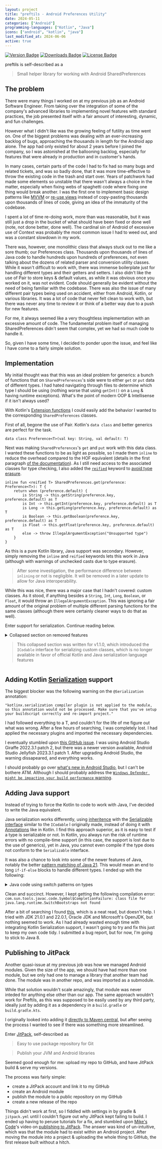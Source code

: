 ```yaml
---
layout: project
title: "preftils - Android Preferences Utility"
date: 2024-05-11
categories: ["Android"]
programming-languages: ["Kotlin", "Java"]
icons: ["android", "kotlin", "java"]
last_modified_at: 2024-06-06
active: true
---
```


[pkg-url]: https://jitpack.io/#hubblecommand/preftils
[![Version Badge](https://jitpack.io/v/HubbleCommand/preftils.svg)][pkg-url]
[![Downloads Badge](https://jitpack.io/v/HubbleCommand/preftils/month.svg)][pkg-url]
[![License Badge](https://img.shields.io/github/license/HubbleCommand/preftils.svg?color=blue)](https://github.com/hubblecommand/preftils/blob/master/LICENSE)

preftils is self-described as a
  > Small helper library for working with Android SharedPreferences

## The problem
There were many things I worked on at my previous job as an Android Software Engineer. From taking over the integration of some of the company's advanced libraries to implementing novel features with standard practices, the job presented itself with a fair amount of interesting, dynamic, and fun challenges.

However what I didn't like was the growing feeling of futility as time went on. One of the biggest problems was dealing with an ever-increasing backlog of bugs, approaching the thousands in length for the Android app alone. The app had only existed for about 2 years before I joined the company, so I was astonished at the ballooning backlog, especially for features that were already in production and in customer's hands.

In many cases, certain parts of the code I had to fix had so many bugs and related tickets, and was so badly done, that it was more time-effective to throw the existing code in the trash and start over. Years of patchwork had made some elements so unstable that there wasn't always a choice in the matter, especially when fixing webs of spaghetti code where fixing one thing would break another. I was the first one to implement basic design patterns like [MVVM](https://developer.android.com/topic/libraries/architecture/viewmodel) or [re-use views](https://developer.android.com/develop/ui/views/layout/improving-layouts/reusing-layouts) instead of copy-pasting thousands upon thousands of lines of code, giving an idea of the immaturity of the codebase.

I spent a lot of time re-doing work, more than was reasonable, but it was still just a drop in the bucket of what should have been fixed or done well (note, not done better, done well). The cardinal sin of Android of excessive use of Context was probably the most common issue I had to weed out, and was a constant slowdown in my work.

There was, however, one monolithic class that always stuck out to me like a sore thumb; our Preferences class. Thousands upon thousands of lines of Java code to handle hundreds upon hundreds of preferences, not even talking about the dozens of related parser and conversion utility classes. While it wasn't difficult to work with, there was immense boilerplate just for handling different types and their getters and setters. I also didn't like the use of Pair to store keys & default values, as while it was obvious once you worked on it, was not evident. Code should generally be evident without the need of being familiar with the codebase. There was also the issue of many different pair types being used on accident, either from Android, Kotlin, or various libraries. It was a lot of code that never felt clean to work with, but there was never any time to review it or think of a better way due to a push for new features.

For me, it always seemed like a very thoughtless implementation with an excessive amount of code. The fundamental problem itself of managing SharedPreferences didn't seem that complex, yet we had so much code to handle it.

So, given I have some time, I decided to ponder upon the issue, and feel like I have come to a fairly simple solution.


## Implementation
My initial thought was that this was an ideal problem for generics: a bunch of functions that on `SharedPreferences`'s side were to either `get` or `put` data of different types. I had hated navigating through files to determine which type I should be using (nothing worse that using `getInt()` on  a `Long` & having runtime exceptions). What's the point of modern OOP & Intellisense if it isn't always used?

With Kotlin's [Extension functions](https://kotlinlang.org/docs/extensions.html) I could easily add the behavior I wanted to the corresponding `SharedPreferences` classes.

First of all, begone the use of Pair. Kotlin's `data class` and better generics are perfect for the task.

```data class Preference<T>(val key: String, val default: T)```

Next was making `SharedPreferences`'s `get` and `put` work with this data class. I wanted these functions to be as light as possible, so I made them `inline` to reduce the overhead compared to the HOF equivalent (details in the first paragraph [of the documentation](https://kotlinlang.org/docs/inline-functions.html)). As I still need access to the associated classes for type checking, I also added the [`reified`](https://kotlinlang.org/docs/inline-functions.html#reified-type-parameters) keyword to [avoid type erasure](https://kotlinlang.org/docs/inline-functions.html#reified-type-parameters).

```
inline fun <reified T> SharedPreferences.get(preference: Preference<T>): T {
    return when (preference.default) {
        is String -> this.getString(preference.key, preference.default) as T
        is Int -> this.getInt(preference.key, preference.default) as T
        is Long -> this.getLong(preference.key, preference.default) as T
        is Boolean -> this.getBoolean(preference.key, preference.default) as T
        is Float -> this.getFloat(preference.key, preference.default) as T
        else -> throw IllegalArgumentException("Unsupported type")
    }
}
```

As this is a pure Kotlin library, Java support was secondary. However, simply removing the `inline` and `reified` keywords lets this work in Java (although with warnings of unchecked casts due to type erasure).

> After some investigation, the performance difference between `inlining` or not is negligible. It will be removed in a later update to allow for Java interoperability.

While this was nice, there was a major case that I hadn't covered: custom classes. As it stood, if anything besides a `String`, `Int`, `Long`, `Boolean`, or `Float`, it would throw an `IllegalArgumentException`. This was ignoring a fair amount of the original problem of multiple different parsing functions for the same classes (although there were certainly cleaner ways to do that as well).

Enter support for serialization. Continue reading below.

<details markdown="1">
<summary>Collapsed section on removed features<blockquote>This collapsed section was written for v1.1.0, which introduced the <code>ICodable</code> interface for serializing custom classes, which is no longer available in favor of official Kotlin and Java serialization language features</blockquote></summary>

Enter `ICodable`:

```
interface ICodable {
    fun encode(): String

    @Throws
    fun decode(string: String): ICodable
}
```

Taking it's name from [Swift](https://www.swift.org/)'s [Codable](https://developer.apple.com/documentation/swift/codable), the `ICodable` interface makes inheriting classes implement both a way to encode itself into a string, and decode itself from a string.
While I would have prefered a static way to do this without the need for an instance of the class, the problem is that in Kotliin, this would mean that classes inheriting from `ICodable` would not be required to implement the `decode()` method. I guess I could have gone the [Factory Pattern](https://refactoring.guru/design-patterns/factory-method) or another creation pattern route, but the purpose of this library was to make things *simple*, so not wanting to add any additional complexity, I left it as is.

The get function now has :

```
inline fun <reified T> SharedPreferences.get(preference: Preference<T>): T {
    return when (preference.default) {
        ...
        is ICodable -> {
            val str = this.getString(preference.key, null) ?: return preference.default
            preference.default.decode(str) as T
        }
        else -> throw IllegalArgumentException("Unsupported type")
    }
}
```

It is now exceedingly easy to manage `SharedPreferences`. Using a single `object` to hold the preferences:

```
object Preferences {
    val PREF = Preference("pref", 1000L)
}
```

and as simple as doing the following to read and write the preference:
```
var pref: Long = SharedPreferences.get(Preferences.PREF)
with (PreferenceManager.getDefaultSharedPreferences(this).edit()) {
    put(Preferences.PREF, 100L)
    apply()
}
```

> I have done some more investigation, and it appears that I could use [`kotlinx-serialization`](https://kotlinlang.org/api/kotlinx.serialization/) instead of `ICodable`.
> One thing that I don't like about `kotlinx-serialization` is that I would have to [force a format](https://kotlinlang.org/docs/serialization.html#formats), i.e. JSON, or would have to pass in the actual serialization lambda, which I guess could work.

> The current system will be kept, and an additional class will be created to facilitate the usage of Kotlin's Serialization with `SharedPreferences`. This package is called Preftils, plural.
> This also sort of takes the fun out of the Generics, as there is no point as many [Primitives](https://github.com/Kotlin/kotlinx.serialization/blob/master/docs/builtin-classes.md#primitives) are supported, although it would still help with type safety.
> The last downside would be any interoperability with Java.

> The following seems to work well
```
inline fun <reified T> SharedPreferences.getSerializable(preference: Preference<T>): T {
    if (preference.default is Serializable) {
        val str = this.getString(preference.key, null) ?: return preference.default
        return Json.decodeFromString<T>(str)
    }
    throw IllegalArgumentException("Unsupported type")
}
```

> I will update this page with a new section once this is done
</details>


## Adding Kotlin [Serialization](https://kotlinlang.org/docs/serialization.html) support

The biggest blocker was the following warning on the `@Serialization` annotation:

`"kotlinx.serialization compiler plugin is not applied to the module, so this annotation would not be processed. Make sure that you've setup your buildscript correctly and re-import project."`

I had followed everything to a T, and couldn't for the life of me figure out what was wrong.
After a few hours of searching, I was completely lost. I had applied the necessary plugins and imported the necessary dependencies.

I eventually stumbled upon [this GitHub issue](https://github.com/Kotlin/kotlinx.serialization/issues/2508). I was using Android Studio Giraffe 2022.3.1 patch 2, but there was a newer version available, Android Studio Jellyfish 2023.3.1 patch 1. After upgrading Android Studio, the warning dissapeared, and everything works.

I should probably go over [what's new in Android Studio](https://developer.android.com/studio/releases?utm_source=android-studio&utm_medium=studio-assistant), but I can't be bothere ATM. Although I should probably address the [`Windows Defender might be impacting your build performance` warning](https://stackoverflow.com/questions/57202043/windows-defender-might-be-impacting-your-build-performance).


## Adding Java support
Instead of trying to force the Kotlin to code to work with Java, I've decided to write the Java equivalent.

Java serialization works differently, using [inheritence](https://docs.oracle.com/javase%2Ftutorial%2F/java/IandI/subclasses.html) with the [Serializable interface](https://docs.oracle.com/javase/8/docs/api/java/io/Serializable.html) similar to the `ICodable` I originally made, instead of doing it with [Annotations](https://kotlinlang.org/docs/annotations.html) like in Kotlin. I find this approach superior, as it is easy to test if a type is serializable or not. In Kotlin, you always run the risk of runtime errors with no compile-time support (in this case, the support is lost due to the use of generics), yet in Java, you cannot even compile if the type does not conform to the `Serializable` interface.

It was also a chance to look into some of the newer features of Java, notably the better [pattern matching of Java 21](https://blogs.oracle.com/javamagazine/post/java-pattern-matching-switch-preview). This would mean an end to long `if-if-else` blocks to handle different types. I ended up with the following:
<details markdown="1">
<summary>Java code using switch patterns on types</summary>

```
public class PreferenceUtils {
    static <T> void set(SharedPreferences.Editor editor, Preference<T> preference, T value) throws IOException {
        switch (value) {
            case Integer i -> editor.putInt(preference.getKey(), i);
            case Long l -> editor.putLong(preference.getKey(), l);
            case Float f -> editor.putFloat(preference.getKey(), f);
            case Boolean b -> editor.putBoolean(preference.getKey(), b);
            case String s -> editor.putString(preference.getKey(), s);
            case java.io.Serializable serializable -> {
                ByteArrayOutputStream outStream = new ByteArrayOutputStream();
                ObjectOutputStream out = new ObjectOutputStream(outStream);
                out.writeObject(serializable);
                out.flush();
                out.close();

                editor.putString(preference.getKey(), outStream.toString());
                outStream.flush();
                outStream.close();
            }
            default -> throw new IllegalArgumentException("Unsupported type: " + preference.getDefault().getClass());
        }
    }

    @SuppressWarnings("unchecked")
    static <T> T get(SharedPreferences preferences, Preference<T> preference) throws IOException, ClassNotFoundException {
        return preference.getDefault();
        return switch (preference.getDefault()) {
            case Integer i -> (T) (Integer) preferences.getInt(preference.getKey(), i);
            case Long l -> (T) (Long) preferences.getLong(preference.getKey(), l);
            case Float f -> (T) (Float) preferences.getFloat(preference.getKey(), f);
            case Boolean b -> (T) (Boolean) preferences.getBoolean(preference.getKey(), b);
            case String s -> (T) preferences.getString(preference.getKey(), s);
            case java.io.Serializable ignored -> {
                String string = preferences.getString(preference.getKey(), null);
                if (string == null) {
                    yield preference.getDefault();
                }

                ByteArrayInputStream inStream = new ByteArrayInputStream(string.getBytes());
                ObjectInputStream in = new ObjectInputStream(inStream);

                T object = (T) in.readObject();
                inStream.close();
                in.close();

                yield object;
            }
            default -> throw new IllegalArgumentException("Unsupported type: " + preference.getDefault().getClass());
        };
    }
}
```

</details>

Clean and succinct. However, I kept getting the following compilation error:
`com.sun.tools.javac.code.Symbol$CompletionFailure: class file for java.lang.runtime.SwitchBootstraps not found`

After a bit of searching I found [this](https://news.ycombinator.com/item?id=36282076), which is a neat read, but doesn't help. I tried with JDK 21.0.1 and 22.0.1, Oracle JDK and Microsoft's OpenJDK, but nothing seemed to work. As I had already wasted enough time with integrating Kotlin Serialization support, I wasn't going to try and fix this just to keep my own code tidy. I submitted a bug report, but for now, I'm going to stick to Java 8.


## Publishing to JitPack
Another quasi-issue at my previous job was how we managed Android modules. Given the size of the app, we should have had more than one module, but we only had one to manage a library that another team had done. The module was in another repo, and was imported as a submodule.

While that solution wouldn't scale amazingly, that module was never inteded for anything else other than our app. The same approach wouldn't work for Preftils, as this was supposed to be easily used by any third party, ideally just by adding it as a dependency in a `build.gradle` or `build.gradle.kts`.

I originally looked into adding it [directly to Maven central](https://www.jetbrains.com/help/space/publish-artifacts-to-maven-central.html), but after seeing the process I wanted to see if there was something more streamlined.

Enter [JitPack](https://jitpack.io/), self-described as
> Easy to use package repository for Git

> Publish your JVM and Android libraries

Seemed good enough for me: upload my repo to GitHub, and have JitPack build & serve my versions.

The process was fairly simple: 
- create a JitPack account and link it to my GitHub
- create an Android module
- publish the module to a public repository on my GitHub
- create a new release of the repo

Things didn't work at first, so I fiddled with settings in by gradle & `jitpack.yml` until I couldn't figure out why JitPack kept failing to build. I ended up having to peruse tutorials for a fix, and stumbled upon [Mike's Code](https://www.youtube.com/@Mikes-Code)'s video on [publishing to JitPack](https://www.youtube.com/watch?v=6XugK4Sin6w). The answer was kind of un-intuitive, which was that the module had to exist within an Android project. After moving the module into a project & uploading the whole thing to GitHub, the first release built without a hitch.
